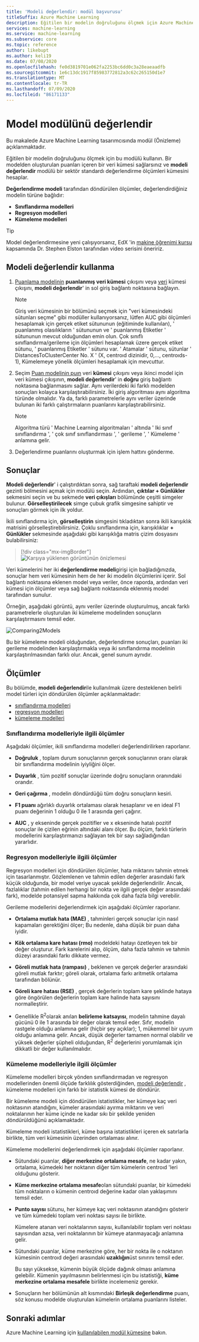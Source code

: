 ```yaml
---
title: 'Modeli değerlendir: modül başvurusu'
titleSuffix: Azure Machine Learning
description: Eğitilen bir modelin doğruluğunu ölçmek için Azure Machine Learning modeli değerlendir modülünü nasıl kullanacağınızı öğrenin.
services: machine-learning
ms.service: machine-learning
ms.subservice: core
ms.topic: reference
author: likebupt
ms.author: keli19
ms.date: 07/08/2020
ms.openlocfilehash: fe0d3819701e062fa2253bc6dd0c3a28eaeaadfb
ms.sourcegitcommit: 1e6c13dc1917f85983772812a3c62c265150d1e7
ms.translationtype: MT
ms.contentlocale: tr-TR
ms.lasthandoff: 07/09/2020
ms.locfileid: "86171133"
---
```

# <a name="evaluate-model-module"></a>Model modülünü değerlendir

Bu makalede Azure Machine Learning tasarımcısında modül (Önizleme) açıklanmaktadır.

Eğitilen bir modelin doğruluğunu ölçmek için bu modülü kullanın. Bir modelden oluşturulan puanları içeren bir veri kümesi sağlarsınız ve **modeli değerlendir** modülü bir sektör standardı değerlendirme ölçümleri kümesini hesaplar.
  
 **Değerlendirme modeli** tarafından döndürülen ölçümler, değerlendirdiğiniz modelin türüne bağlıdır:  
  
-   **Sınıflandırma modelleri**    
-   **Regresyon modelleri**  
-   **Kümeleme modelleri**  


> [!TIP]
> Model değerlendirmesine yeni çalışıyorsanız, EdX 'in [makine öğrenimi kursu](https://blogs.technet.microsoft.com/machinelearning/2015/09/08/new-edx-course-data-science-machine-learning-essentials/) kapsamında Dr. Stephen Elston tarafından video serisini öneririz. 


## <a name="how-to-use-evaluate-model"></a>Modeli değerlendir kullanma
1. [Puanlama modelinin](./score-model.md) **puanlanmış veri kümesi** çıkışını veya [veri](./assign-data-to-clusters.md) kümesi çıkışını, **modeli değerlendir**' in sol giriş bağlantı noktasına bağlayın. 
    > [!NOTE] 
    > Giriş veri kümesinin bir bölümünü seçmek için "veri kümesindeki sütunları seçme" gibi modüller kullanıyorsanız, lütfen AUC gibi ölçümleri hesaplamak için gerçek etiket sütununun (eğitiminde kullanılan), ' puanlanmış olasılıkların ' sütununun ve ' puanlanmış Etiketler ' sütununun mevcut olduğundan emin olun.
    > Çok sınıflı sınıflandırma/gerileme için ölçümleri hesaplamak üzere gerçek etiket sütunu, ' puanlanmış Etiketler ' sütunu var.
    > ' Atamalar ' sütunu, sütunlar ' DistancesToClusterCenter No. X ' (X, centroıd dizinidir, 0,..., centroıds-1), Kümelemeye yönelik ölçümleri hesaplamak için mevcuttur.

2. Seçim [Puan modelinin puın](./score-model.md) veri **kümesi** çıkışını veya ikinci model için veri kümesi çıkışının, **modeli değerlendir**' in **doğru** giriş bağlantı noktasına bağlanmasını sağlar. Aynı verilerdeki iki farklı modelden sonuçları kolayca karşılaştırabilirsiniz. İki giriş algoritması aynı algoritma türünde olmalıdır. Ya da, farklı parametrelerle aynı veriler üzerinde bulunan iki farklı çalıştırmaların puanlarını karşılaştırabilirsiniz.

    > [!NOTE]
    > Algoritma türü ' Machine Learning algoritmaları ' altında ' Iki sınıf sınıflandırma ', ' çok sınıf sınıflandırması ', ' gerileme ', ' Kümeleme ' anlamına gelir. 

3. Değerlendirme puanlarını oluşturmak için işlem hattını gönderme.

## <a name="results"></a>Sonuçlar

**Modeli değerlendir**' i çalıştırdıktan sonra, sağ taraftaki **modeli değerlendir** gezinti bölmesini açmak için modülü seçin.  Ardından, **çıktılar + Günlükler** sekmesini seçin ve bu sekmede **veri çıkışları** bölümünde çeşitli simgeler bulunur. **Görselleştirilecek** simge çubuk grafik simgesine sahiptir ve sonuçları görmek için ilk yoldur.

İkili sınıflandırma için, **görselleştirin** simgesini tıkladıktan sonra ikili karışıklık matrisini görselleştirebilirsiniz.
Çoklu sınıflandırma için, karışıklıklar **+ Günlükler** sekmesinde aşağıdaki gibi karışıklığa matris çizim dosyasını bulabilirsiniz:
> [!div class="mx-imgBorder"]
> ![Karşıya yüklenen görüntünün önizlemesi](media/module/multi-class-confusion-matrix.png)

Veri kümelerini her iki **değerlendirme modeli**girişi için bağladığınızda, sonuçlar hem veri kümesinin hem de her iki modelin ölçümlerini içerir.
Sol bağlantı noktasına eklenen model veya veriler, önce raporda, ardından veri kümesi için ölçümler veya sağ bağlantı noktasında eklenmiş model tarafından sunulur.  

Örneğin, aşağıdaki görüntü, aynı veriler üzerinde oluşturulmuş, ancak farklı parametrelerle oluşturulan iki kümeleme modelinden sonuçların karşılaştırmasını temsil eder.  

![Comparing2Models](media/module/evaluate-2-models.png)  

Bu bir kümeleme modeli olduğundan, değerlendirme sonuçları, puanları iki gerileme modelinden karşılaştırmakla veya iki sınıflandırma modelinin karşılaştırılmasından farklı olur. Ancak, genel sunum aynıdır. 

## <a name="metrics"></a>Ölçümler

Bu bölümde, **modeli değerlendir**ile kullanılmak üzere desteklenen belirli model türleri için döndürülen ölçümler açıklanmaktadır:

+ [sınıflandırma modelleri](#metrics-for-classification-models)
+ [regresyon modelleri](#metrics-for-regression-models)
+ [kümeleme modelleri](#metrics-for-clustering-models)

### <a name="metrics-for-classification-models"></a>Sınıflandırma modelleriyle ilgili ölçümler


Aşağıdaki ölçümler, ikili sınıflandırma modelleri değerlendirilirken raporlanır.
  
-   **Doğruluk** , toplam durum sonuçlarının gerçek sonuçlarının oranı olarak bir sınıflandırma modelinin iyiyliğini ölçer.  
  
-   **Duyarlık** , tüm pozitif sonuçlar üzerinde doğru sonuçların oranındaki orandır.  
  
-   **Geri çağırma** , modelin döndürdüğü tüm doğru sonuçların kesiri.  
  
-   **F1 puanı** ağırlıklı duyarlık ortalaması olarak hesaplanır ve en ideal F1 puanı değerinin 1 olduğu 0 ile 1 arasında geri çağırır.  
  
-   **AUC** , y ekseninde gerçek pozitifler ve x ekseninde hatalı pozitif sonuçlar ile çizilen eğrinin altındaki alanı ölçer. Bu ölçüm, farklı türlerin modellerini karşılaştırmanızı sağlayan tek bir sayı sağladığından yararlıdır.  


### <a name="metrics-for-regression-models"></a>Regresyon modelleriyle ilgili ölçümler
 
Regresyon modelleri için döndürülen ölçümler, hata miktarını tahmin etmek için tasarlanmıştır.  Gözlemlenen ve tahmin edilen değerler arasındaki fark küçük olduğunda, bir model veriye uyacak şekilde değerlendirilir. Ancak, fazlalıklar (tahmin edilen herhangi bir nokta ve ilgili gerçek değer arasındaki fark), modelde potansiyel sapma hakkında çok daha fazla bilgi verebilir.  
  
 Gerileme modellerini değerlendirmek için aşağıdaki ölçümler raporlanır.
  
- **Ortalama mutlak hata (MAE)** , tahminleri gerçek sonuçlar için nasıl kapamaları gerektiğini ölçer; Bu nedenle, daha düşük bir puan daha iyidir.  
  
- **Kök ortalama kare hatası (rmo)** modeldeki hatayı özetleyen tek bir değer oluşturur. Fark karelerini alıp, ölçüm, daha fazla tahmin ve tahmin düzeyi arasındaki farkı dikkate vermez.  
  
- **Göreli mutlak hata (rampası)** , beklenen ve gerçek değerler arasındaki göreli mutlak farktır; göreli olarak, ortalama farkı aritmetik ortalama tarafından bölünür.  
  
- **Göreli kare hatası (RSE)** , gerçek değerlerin toplam kare şeklinde hataya göre öngörülen değerlerin toplam kare halinde hata sayısını normalleştirir.  
  

  
- Genellikle R<sup>2</sup>olarak anılan **belirleme katsayısı**, modelin tahmine dayalı gücünü 0 ile 1 arasında bir değer olarak temsil eder. Sıfır, modelin rastgele olduğu anlamına gelir (hiçbir şey açıklar); 1, mükemmel bir uyum olduğu anlamına gelir. Ancak, düşük değerler tamamen normal olabilir ve yüksek değerler şüpheli olduğundan, R<sup>2</sup> değerlerini yorumlamak için dikkatli bir değer kullanılmalıdır.

###  <a name="metrics-for-clustering-models"></a>Kümeleme modelleriyle ilgili ölçümler

Kümeleme modelleri birçok yönden sınıflandırmadan ve regresyon modellerinden önemli ölçüde farklılık gösterdiğinden, [modeli değerlendir](evaluate-model.md) , kümeleme modelleri için farklı bir istatistik kümesi de döndürür.  
  
 Bir kümeleme modeli için döndürülen istatistikler, her kümeye kaç veri noktasının atandığını, kümeler arasındaki ayırma miktarını ve veri noktalarının her küme içinde ne kadar sıkı bir şekilde yeniden döndürüldüğünü açıklamaktadır.  
  
 Kümeleme modeli istatistikleri, küme başına istatistikleri içeren ek satırlarla birlikte, tüm veri kümesinin üzerinden ortalaması alınır.  
  
Kümeleme modellerini değerlendirmek için aşağıdaki ölçümler raporlanır.
    
-   Sütundaki puanlar, **diğer merkezine ortalama mesafe**, ne kadar yakın, ortalama, kümedeki her noktanın diğer tüm kümelerin centroıd 'leri olduğunu gösterir.   

-   **Küme merkezine ortalama mesafe**olan sütundaki puanlar, bir kümedeki tüm noktaların o kümenin centroıd değerine kadar olan yaklaşımını temsil eder.  
  
-   **Punto sayısı** sütunu, her kümeye kaç veri noktasının atandığını gösterir ve tüm kümedeki toplam veri noktası sayısı ile birlikte.  
  
     Kümelere atanan veri noktalarının sayısı, kullanılabilir toplam veri noktası sayısından azsa, veri noktalarının bir kümeye atanmayacağı anlamına gelir.  
  
-   Sütundaki puanlar, küme merkezine göre, her bir nokta ile o noktanın kümesinin centroıd değeri arasındaki **uzaklığın**üst sınırını temsil eder.  
  
     Bu sayı yüksekse, kümenin büyük ölçüde dağınık olması anlamına gelebilir. Kümenin yayılmasının belirlenmesi için bu istatistiği, **küme merkezine ortalama mesafele** birlikte incelemeniz gerekir.   

-   Sonuçların her bölümünün alt kısmındaki **Birleşik değerlendirme** puanı, söz konusu modelde oluşturulan kümelerin ortalama puanlarını listeler.  
  

## <a name="next-steps"></a>Sonraki adımlar

Azure Machine Learning için [kullanılabilen modül kümesine](module-reference.md) bakın. 
